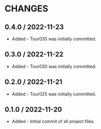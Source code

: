 CHANGES
===

0.4.0 / 2022-11-23
---
* Added - Tour035 was initially committed.

0.3.0 / 2022-11-22
---
* Added - Tour030 was initially committed.

0.2.0 / 2022-11-21
---
* Added - Tour025 was initially committed.

0.1.0 / 2022-11-20
---
* Added - Initial commit of all project files.
